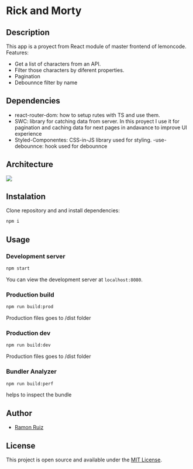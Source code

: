 # Rick and Morty

## Description

This app is a proyect from React module of master frontend of lemoncode. Features:

- Get a list of characters from an API.
- Filter those characters by diferent properties.
- Pagination
- Debounnce filter by name

## Dependencies

- react-router-dom: how to setup rutes with TS and use them.
- SWC: library for catching data from server. In this proyect I use it for pagination and caching data for next pages in andavance to improve UI experience
- Styled-Componentes: CSS-in-JS library used for styling.
  -use-debounnce: hook used for debounnce

## Architecture

![](https://www.notion.so/image/https%3A%2F%2Fs3-us-west-2.amazonaws.com%2Fsecure.notion-static.com%2Fe74ee1a9-6103-494c-ae69-2fdd762b3995%2FUntitled.png?table=block&id=9bcfba04-b166-4ea6-87bd-150eb0b3c410&spaceId=edc7e581-e050-4421-a5dd-441d70972874&width=2000&userId=8be32c3a-e00c-459a-a57c-9334f0c98d29&cache=v2)

## Instalation

Clone repository and and install dependencies:

```sh
npm i
```

## Usage

### Development server

```bash
npm start
```

You can view the development server at `localhost:8080`.

### Production build

```bash
npm run build:prod
```

Production files goes to /dist folder

### Production dev

```bash
npm run build:dev
```

Production files goes to /dist folder

### Bundler Analyzer

```bash
npm run build:perf
```

helps to inspect the bundle

## Author

- [Ramon Ruiz](https://github.com/ramonrp)

## License

This project is open source and available under the [MIT License](LICENSE).
